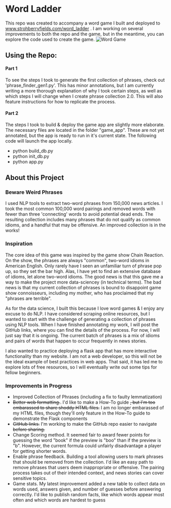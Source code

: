 # Word Ladder
This repo was created to accompany a word game I built and deployed to www.strohberryfields.com/word_ladder . I am working on several improvements to both the repo and the game, but in the meantime, you can explore the code used to create the game. 
![Word Game](https://github.com/kellystroh/Word_Ladder/scrabble.jpg)

## Using the Repo:
#### Part 1
To see the steps I took to generate the first collection of phrases, check out 'phrase_finder_gen1.py'. This has minor annotations, but I am currently writing a more thorough explanation of why I took certain steps, as well as which steps I will change when I create phrase collection 2.0. This will also feature instructions for how to replicate the process. 
#### Part 2
The steps I took to build & deploy the game app are slightly more elaborate. The necessary files are located in the folder "game_app". These are not yet annotated, but the app is ready to run in it's current state. The following code will launch the app locally. 
* python build_db.py
* python init_db.py
* python app.py


## About this Project

### Beware Weird Phrases
I used NLP tools to extract two-word phrases from 150,000 news articles. I took the most common 100,000 word pairings and removed words with fewer than three 'connecting' words to avoid potential dead ends. The resulting collection includes many phrases that do not qualify as common idioms, and a handful that may be offensive. An improved collection is in the works!

### Inspiration
The core idea of this game was inspired by the game show Chain Reaction. On the show, the phrases are always "common", two-word idioms in American English. Only rarely have I seen an unfamiliar turn of phrase pop up, so they set the bar high. Alas, I have yet to find an extensive database of idioms, let alone two-word idioms. The good news is that this gave me a way to make the project more data-sciencey (in technical terms). The bad news is that my current collection of phrases is bound to disappoint game show connoisseurs, including my mother, who has proclaimed that my "phrases are terrible". 

As for the data science, I built this because I love word games & I enjoy any excuse to do NLP. I have considered scraping online resources, but I wanted to start with the challenge of generating a collection of phrases using NLP tools. When I have finished annotating my work, I will post the GitHub links, where you can find the details of the process. For now, I will just say that it is ongoing. The current batch of phrases is a mix of idioms and pairs of words that happen to occur frequently in news stories. 

I also wanted to practice deploying a flask app that has more interactive functionality than my website. I am not a web developer, so this will not be the ideal example of best practices in web apps. That said, it has led me to explore lots of free resources, so I will eventually write out some tips for fellow beginners.

### Improvements in Progress
* Improved Collection of Phrases (including a fix to faulty lemmatization)
* ~~Better web formatting.~~. I'd like to make a How-To guide ~~, but I'm too embarassed to share shoddy HTML files.~~ I am no longer embarassed of my HTML files, though they'll only feature in the How-To guide to demonstrate the Flask components
* ~~GitHub links.~~ I'm working to make the GitHub repo easier to navigate ~~before sharing.~~
* Change Scoring method. It seemed fair to award fewer points for guessing the word "book" if the preview is "boo" than if the preview is "b". However, the current formula could unfairly disadvantage a player for getting shorter words.
* Enable phrase feedback. Building a tool allowing users to mark phrases that should be removed from the collection. I'd like an easy path to remove phrases that users deem inappropriate or offensive. The pairing process takes out of their intended context, and news stories can cover sensitive topics.
* Game stats. My latest improvement added a new table to collect data on words used, answers given, and number of guesses before answering correctly. I'd like to publish random facts, like which words appear most often and which words are hardest to guess
